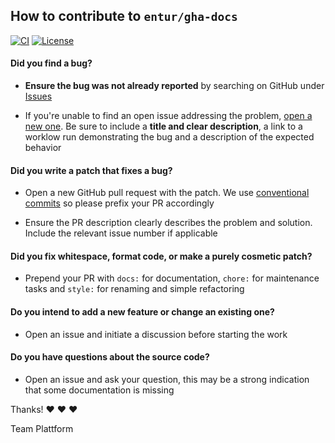 ## How to contribute to `entur/gha-docs`

[![CI](https://github.com/entur/gha-docs/actions/workflows/ci.yml/badge.svg)](https://github.com/entur/gha-docs/actions/workflows/ci.yml)
[![License](https://img.shields.io/github/license/entur/gha-docs)](https://github.com/entur/gha-docs)

#### **Did you find a bug?**

- **Ensure the bug was not already reported** by searching on GitHub under [Issues](https://github.com/entur/gha-docs/issues)

- If you're unable to find an open issue addressing the problem, [open a new one](https://github.com/entur/gha-docs/issues/new). Be sure to include a **title and clear description**, a link to a worklow run demonstrating the bug and a description of the expected behavior

#### **Did you write a patch that fixes a bug?**

- Open a new GitHub pull request with the patch. We use [conventional commits](https://www.conventionalcommits.org/en/v1.0.0/) so please prefix your PR accordingly

- Ensure the PR description clearly describes the problem and solution. Include the relevant issue number if applicable

#### **Did you fix whitespace, format code, or make a purely cosmetic patch?**

- Prepend your PR with `docs:` for documentation, `chore:` for maintenance tasks and `style:` for renaming and simple refactoring

#### **Do you intend to add a new feature or change an existing one?**

- Open an issue and initiate a discussion before starting the work

#### **Do you have questions about the source code?**

- Open an issue and ask your question, this may be a strong indication that some documentation is missing

Thanks! :heart: :heart: :heart:

Team Plattform
